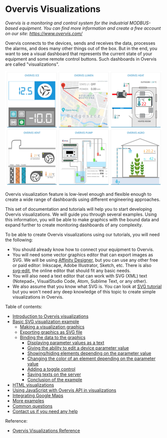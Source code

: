 # Overvis Visualizations

_Overvis is a monitoring and control system for the industrial MODBUS-based equipment. You can find
more information and create a free account on our site: https://www.overvis.com/_

Overvis connects to the devices, sends and receives the data, processes the alarms, and does many
other things out of the box. But in the end, you want to see a visual dashboard that represents the
current state of your equipment and some remote control buttons. Such dashboards in Overvis are
called "visualizations".

![Demo visualization](img-demo.png)

Overvis visualization feature is low-level enough and flexible enough to create a wide range of
dashboards using different engineering approaches.

This set of documentation and tutorials will help you to start developing Overvis visualizations.
We will guide you through several examples. Using this information, you will be able to make
graphics with the bound data and expand further to create monitoring dashboards of any complexity.

To be able to create Overvis visualizations using our tutorials, you will need the following:

- You should already know how to connect your equipment to Overvis.
- You will need some vector graphics editor that can export images as SVG. We will be using
  [Affinity Designer,](https://affinity.serif.com/en-us/designer/) but you can use any other free
  or paid editor: Inkscape, Adobe Illustrator, Sketch, etc. There is also
  [svg-edit](https://svgedit.netlify.app/editor/index.html), the online editor that should fit any
  basic needs.
- You will also need a text editor that can work with SVG (XML) text (Notepad+, VisualStudio Code,
  Atom, Sublime Text, or any other).
- We also assume that you know what SVG is. You can look at
  [SVG tutorial](https://developer.mozilla.org/en-US/docs/Web/SVG/Tutorial) but you won't need any
  deep knowledge of this topic to create simple visualizations in Overvis.

Table of contents:

- [Introduction to Overvis visualizations](01-introduction/README.md)
- [Basic SVG visualization example](02-basic-example/README.md)
  - [Making a visualization graphics](02-basic-example/01-design/README.md)
  - [Exporting graphics as SVG file](02-basic-example/02-export/README.md)
  - [Binding the data to the graphics](02-basic-example/03-bind-data/README.md)
    - [Displaying parameter values as a text](02-basic-example/03-bind-data/01-param-value/README.md)
    - [Giving the ability to edit a device parameter value](02-basic-example/03-bind-data/02-edit-value/README.md)
    - [Showing/hiding elements depending on the parameter value](02-basic-example/03-bind-data/03-show-hide/README.md)
    - [Changing the color of an element depending on the parameter value](02-basic-example/03-bind-data/04-change-color/README.md)
    - [Adding a toggle control](02-basic-example/03-bind-data/05-toggle/README.md)
    - [Saving texts on the server](02-basic-example/03-bind-data/06-store-text/README.md)
    - [Conclusion of the example](02-basic-example/03-bind-data/07-conclusion/README.md)
- [HTML visualizations](03-html-example/README.md)
- [Using JavaScript with Overvis API in visualizations](04-js-example/README.md)
- [Integrating Google Maps](05-google-maps/README.md)
- [More examples](06-more-examples/README.md)
- [Common questions](07-common-questions/README.md)
- [Contact us if you need any help](08-contact-us/README.md)

Reference:

- [Overvis Visualizations Reference](../../References/Visualizations.md)
